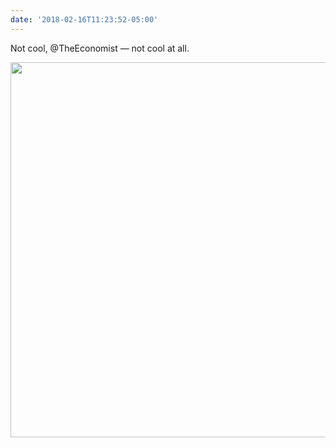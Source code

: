 ```yaml
---
date: '2018-02-16T11:23:52-05:00'
---
```

Not cool, @TheEconomist — not cool at all.

<img src="uploads/2018/57208a87ec.jpg" width="599" height="600" />
